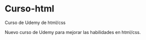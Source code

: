 # Curso-html
Curso de Udemy de html/css

Nuevo curso de Udemy para mejorar las habilidades en html/css.
